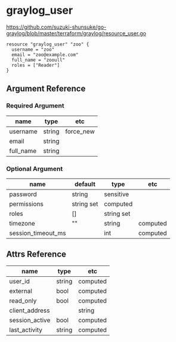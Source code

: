 # graylog_user

https://github.com/suzuki-shunsuke/go-graylog/blob/master/terraform/graylog/resource_user.go

```
resource "graylog_user" "zoo" {
  username = "zoo"
  email = "zoo@example.com"
  full_name = "zooull"
  roles = ["Reader"]
}
```

## Argument Reference

### Required Argument

name | type | etc
--- | --- | ---
username | string | force_new
email | string |
full_name | string |

### Optional Argument

name | default | type | etc
--- | --- | --- | ---
password | string | sensitive
permissions | string set | computed
roles | [] | string set |
timezone | "" | string | computed
session_timeout_ms | | int | computed

## Attrs Reference

name | type | etc
--- | --- | ---
user_id | string | computed
external | bool | computed
read_only | bool | computed
client_address | | string | computed
session_active | bool | computed
last_activity | string | computed
